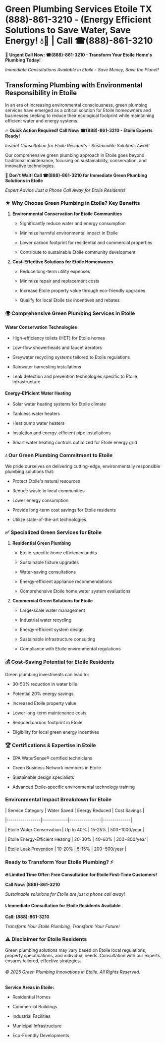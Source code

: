 # Green Plumbing Services Etoile TX (888)-861-3210 - (Energy Efficient Solutions to Save Water, Save Energy! 💧🌿 | Call ☎(888)-861-3210

🚨 **Urgent Call Now: ☎(888)-861-3210 - Transform Your Etoile Home's Plumbing Today!**
*Immediate Consultations Available in Etoile - Save Money, Save the Planet!*

## Transforming Plumbing with Environmental Responsibility in Etoile

In an era of increasing environmental consciousness, green plumbing services have emerged as a critical solution for Etoile homeowners and businesses seeking to reduce their ecological footprint while maintaining efficient water and energy systems. 

🔥 **Quick Action Required! Call Now: ☎(888)-861-3210 - Etoile Experts Ready!**
*Instant Consultation for Etoile Residents - Sustainable Solutions Await!*

Our comprehensive green plumbing approach in Etoile goes beyond traditional maintenance, focusing on sustainability, conservation, and innovative technologies.

🚨 **Don't Wait! Call ☎(888)-861-3210 for Immediate Green Plumbing Solutions in Etoile**
*Expert Advice Just a Phone Call Away for Etoile Residents!*

### ★ Why Choose Green Plumbing in Etoile? Key Benefits

1. **Environmental Conservation for Etoile Communities** 
   - Significantly reduce water and energy consumption
   - Minimize harmful environmental impact in Etoile
   - Lower carbon footprint for residential and commercial properties
   - Contribute to sustainable Etoile community development

2. **Cost-Effective Solutions for Etoile Homeowners** 
   - Reduce long-term utility expenses
   - Minimize repair and replacement costs
   - Increase Etoile property value through eco-friendly upgrades
   - Qualify for local Etoile tax incentives and rebates

### 🌍 Comprehensive Green Plumbing Services in Etoile

#### Water Conservation Technologies
- High-efficiency toilets (HET) for Etoile homes
- Low-flow showerheads and faucet aerators
- Greywater recycling systems tailored to Etoile regulations
- Rainwater harvesting installations
- Leak detection and prevention technologies specific to Etoile infrastructure

#### Energy-Efficient Water Heating
- Solar water heating systems for Etoile climate
- Tankless water heaters
- Heat pump water heaters
- Insulation and energy-efficient pipe installations
- Smart water heating controls optimized for Etoile energy grid

### 💧 Our Green Plumbing Commitment to Etoile

We pride ourselves on delivering cutting-edge, environmentally responsible plumbing solutions that:
- Protect Etoile's natural resources
- Reduce waste in local communities
- Lower energy consumption
- Provide long-term cost savings for Etoile residents
- Utilize state-of-the-art technologies

### ✅ Specialized Green Services for Etoile

1. **Residential Green Plumbing**
   - Etoile-specific home efficiency audits
   - Sustainable fixture upgrades
   - Water-saving consultations
   - Energy-efficient appliance recommendations
   - Comprehensive Etoile home water system evaluations

2. **Commercial Green Solutions for Etoile**
   - Large-scale water management
   - Industrial water recycling
   - Energy-efficient system design
   - Sustainable infrastructure consulting
   - Compliance with Etoile environmental regulations

### 💰 Cost-Saving Potential for Etoile Residents

Green plumbing investments can lead to:
- 30-50% reduction in water bills
- Potential 20% energy savings
- Increased Etoile property value
- Lower long-term maintenance costs
- Reduced carbon footprint in Etoile
- Eligibility for local green energy incentives

### 🏆 Certifications & Expertise in Etoile

- EPA WaterSense® certified technicians
- Green Business Network members in Etoile
- Sustainable design specialists
- Advanced Etoile-specific environmental technology training

### Environmental Impact Breakdown for Etoile

| Service Category | Water Saved | Energy Reduced | Cost Savings |
|-----------------|-------------|----------------|--------------|
| Etoile Water Conservation | Up to 40% | 15-25% | $500-$1000/year |
| Etoile Energy-Efficient Heating | 20-30% | 40-60% | $300-$800/year |
| Etoile Leak Prevention | 10-20% | 5-15% | $200-$500/year |

### Ready to Transform Your Etoile Plumbing? ⚡

**🔥 Limited Time Offer: Free Consultation for Etoile First-Time Customers!**

**Call Now: (888)-861-3210**
*Sustainable solutions for Etoile are just a phone call away!*

#### 📞 Immediate Consultation for Etoile Residents Available

**Call: (888)-861-3210**
*Transform Your Etoile Plumbing, Transform Your Future!*

### ⚠️ Disclaimer for Etoile Residents

Green plumbing solutions may vary based on Etoile local regulations, property specifications, and individual needs. Consultation with our experts ensures tailored, effective strategies.

###### © 2025 Green Plumbing Innovations in Etoile. All Rights Reserved.

**Service Areas in Etoile:** 
- Residential Homes
- Commercial Buildings
- Industrial Facilities
- Municipal Infrastructure
- Eco-Friendly Developments